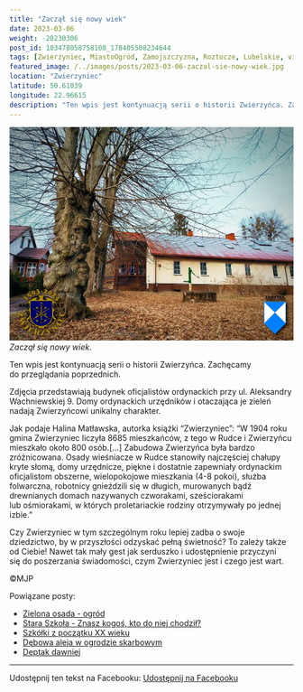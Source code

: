 ```yaml
---
title: "Zaczął się nowy wiek"
date: 2023-03-06
weight: -20230306
post_id: 103478058758108_178405508234644
tags: [Zwierzyniec, MiastoOgród, Zamojszczyzna, Roztocze, Lubelskie, villarestituta, turystyka, dziedzictwo, zabytki, krajobrazy]
featured_image: /../images/posts/2023-03-06-zaczal-sie-nowy-wiek.jpg
location: "Zwierzyniec"
latitude: 50.61039
longitude: 22.96615
description: "Ten wpis jest kontynuacją serii o historii Zwierzyńca. Zachęcamy do przeglądania poprzednich...."
---
```


![Zaczął się nowy wiek.](/images/posts/2023-03-06-zaczal-sie-nowy-wiek.jpg)
*Zaczął się nowy wiek.*

Ten wpis jest kontynuacją serii o historii Zwierzyńca. Zachęcamy do przeglądania poprzednich.

Zdjęcia przedstawiają budynek oficjalistów ordynackich przy ul. Aleksandry Wachniewskiej 9. Domy ordynackich urzędników i otaczająca je zieleń nadają Zwierzyńcowi unikalny charakter.

Jak podaje Halina Matławska, autorka książki “Zwierzyniec”:
“W 1904 roku gmina Zwierzyniec liczyła 8685 mieszkańców, z tego w Rudce i Zwierzyńcu mieszkało około 800 osób.[...]
Zabudowa Zwierzyńca była bardzo zróżnicowana. Osady wieśniacze w Rudce stanowiły najczęściej chałupy kryte słomą, domy urzędnicze, piękne i dostatnie zapewniały ordynackim oficjalistom obszerne, wielopokojowe mieszkania (4-8 pokoi), służba folwarczna, robotnicy gnieździli się w długich, murowanych bądź drewnianych domach nazywanych czworakami, sześciorakami lub ośmiorakami, w których proletariackie rodziny otrzymywały po jednej izbie.”

Czy Zwierzyniec w tym szczególnym roku lepiej zadba o swoje dziedzictwo, by w przyszłości odzyskać pełną świetność?
To zależy także od Ciebie!
Nawet tak mały gest jak serduszko i udostępnienie przyczyni się do poszerzania świadomości, czym Zwierzyniec jest i czego jest wart.



©MJP

Powiązane posty:
- [Zielona osada - ogród](/posts/zielona-osada-ogrod)
- [Stara Szkoła - Znasz kogoś, kto do niej chodził?](/posts/stara-szkola-znasz-kogos-kto-do-niej-chodzil)
- [Szkółki z początku XX wieku](/posts/szkolki-z-poczatku-xx-wieku)
- [Dębowa aleja w ogrodzie skarbowym](/posts/debowa-aleja-w-ogrodzie-skarbowym)
- [Deptak dawniej](/posts/deptak-dawniej)


---

Udostępnij ten tekst na Facebooku:
[Udostępnij na Facebooku](https://www.facebook.com/sharer/sharer.php?u=https://stowarzyszeniewachniewskiej.pl/posts/zaczal-sie-nowy-wiek)

<script type="application/ld+json">
{
  "@context": "https://schema.org",
  "@type": "BlogPosting",
  "headline": "Zaczął się nowy wiek",
  "datePublished": "2023-03-06",
  "dateModified": "2023-03-06",
  "author": {
    "@type": "Person",
    "name": "Michał Jan Patyk"
  },
  "publisher": {
    "@type": "Organization",
    "name": "Stowarzyszenie im. Aleksandry Wachniewskiej",
    "logo": {
      "@type": "ImageObject",
      "url": "https://stowarzyszeniewachniewskiej.pl/images/logo/logo.svg"
    }
  },
  "mainEntityOfPage": {
    "@type": "WebPage",
    "@id": "https://stowarzyszeniewachniewskiej.pl/posts/zaczal-sie-nowy-wiek"
  },
  "image": {
    "@type": "ImageObject",
    "url": "https://stowarzyszeniewachniewskiej.pl//images/posts/2023-03-06-zaczal-sie-nowy-wiek.jpg"
  },
  "articleSection": "Dziedzictwo Kulturowe i Zabytki",
  "keywords": "[Zwierzyniec, MiastoOgród, Zamojszczyzna, Roztocze, Lubelskie, villarestituta, turystyka, dziedzictwo, zabytki, krajobrazy]",
  "wordCount": 152,
  "articleBody": "Ten wpis jest kontynuacją serii o historii Zwierzyńca. Zachęcamy do przeglądania poprzednich.\n\nZdjęcia przedstawiają budynek oficjalistów ordynackich przy ul. Aleksandry Wachniewskiej 9. Domy ordynackich urzędników i otaczająca je zieleń nadają Zwierzyńcowi unikalny charakter.\n\nJak podaje Halina Matławska, autorka książki “Zwierzyniec”:\n“W 1904 roku gmina Zwierzyniec liczyła 8685 mieszkańców, z tego w Rudce i Zwierzyńcu mieszkało około 800 osób.[...]\nZabudowa Zwierzyńca była bardzo zróżnicowana. Osady wieśniacze w Rudce stanowiły najczęściej chałupy kryte słomą, domy urzędnicze, piękne i dostatnie zapewniały ordynackim oficjalistom obszerne, wielopokojowe mieszkania (4-8 pokoi), służba folwarczna, robotnicy gnieździli się w długich, murowanych bądź drewnianych domach nazywanych czworakami, sześciorakami lub ośmiorakami, w których proletariackie rodziny otrzymywały po jednej izbie.”\n\nCzy Zwierzyniec w tym szczególnym roku lepiej zadba o swoje dziedzictwo, by w przyszłości odzyskać pełną świetność?\nTo zależy także od Ciebie!\nNawet tak mały gest jak serduszko i udostępnienie przyczyni się do poszerzania świadomości, czym Zwierzyniec jest i czego jest wart.\n\n\n\n©MJP",
  "description": "Ten wpis jest kontynuacją serii o historii Zwierzyńca. Zachęcamy do przeglądania poprzednich....",
  "copyrightHolder": {
    "@type": "Person",
    "name": "Michał Jan Patyk"
  }
}
</script>
<script type="application/ld+json">
{
  "@context": "https://schema.org",
  "@type": "BreadcrumbList",
  "itemListElement": [
    {
      "@type": "ListItem",
      "position": 1,
      "name": "Home",
      "item": "https://stowarzyszeniewachniewskiej.pl"
    },
    {
      "@type": "ListItem",
      "position": 2,
      "name": "posts",
      "item": "https://stowarzyszeniewachniewskiej.pl/posts"
    },
    {
      "@type": "ListItem",
      "position": 3,
      "name": "Zaczął się nowy wiek",
      "item": "https://stowarzyszeniewachniewskiej.pl/posts/zaczal-sie-nowy-wiek"
    }
  ]
}
</script>

